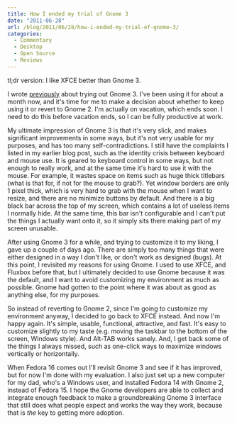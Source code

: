 ```yaml
---
title: How I ended my trial of Gnome 3
date: "2011-06-28"
url: /blog/2011/06/28/how-i-ended-my-trial-of-gnome-3/
categories:
  - Commentary
  - Desktop
  - Open Source
  - Reviews
---
```

tl;dr version: I like XFCE better than Gnome 3.

I wrote [previously](/blog/2011/06/07/impressions-of-fedora-15-with-gnome-3/) about trying out Gnome 3. I've been using it for about a month now, and it's time for me to make a decision about whether to keep using it or revert to Gnome 2. I'm actually on vacation, which ends soon. I need to do this before vacation ends, so I can be fully productive at work.

My ultimate impression of Gnome 3 is that it's very slick, and makes significant improvements in some ways, but it's not very usable for my purposes, and has too many self-contradictions. I still have the complaints I listed in my earlier blog post, such as the identity crisis between keyboard and mouse use. It is geared to keyboard control in some ways, but not enough to really work, and at the same time it's hard to use it with the mouse. For example, it wastes space on items such as huge thick titlebars (what is that for, if not for the mouse to grab?). Yet window borders are only 1 pixel thick, which is very hard to grab with the mouse when I want to resize, and there are no minimize buttons by default. And there is a big black bar across the top of my screen, which contains a lot of useless items I normally hide. At the same time, this bar isn't configurable and I can't put the things I actually want onto it, so it simply sits there making part of my screen unusable.

After using Gnome 3 for a while, and trying to customize it to my liking, I gave up a couple of days ago. There are simply too many things that were either designed in a way I don't like, or don't work as designed (bugs). At this point, I revisited my reasons for using Gnome. I used to use XFCE, and Fluxbox before that, but I ultimately decided to use Gnome because it was the default, and I want to avoid customizing my environment as much as possible. Gnome had gotten to the point where it was about as good as anything else, for my purposes.

So instead of reverting to Gnome 2, since I'm going to customize my environment anyway, I decided to go back to XFCE instead. And now I'm happy again. It's simple, usable, functional, attractive, and fast. It's easy to customize slightly to my taste (e.g. moving the taskbar to the bottom of the screen, Windows style). And Alt-TAB works sanely. And, I get back some of the things I always missed, such as one-click ways to maximize windows vertically or horizontally.

When Fedora 16 comes out I'll revisit Gnome 3 and see if it has improved, but for now I'm done with my evaluation. I also just set up a new computer for my dad, who's a Windows user, and installed Fedora 14 with Gnome 2, instead of Fedora 15. I hope the Gnome developers are able to collect and integrate enough feedback to make a groundbreaking Gnome 3 interface that still does what people expect and works the way they work, because that is *the* key to getting more adoption.


